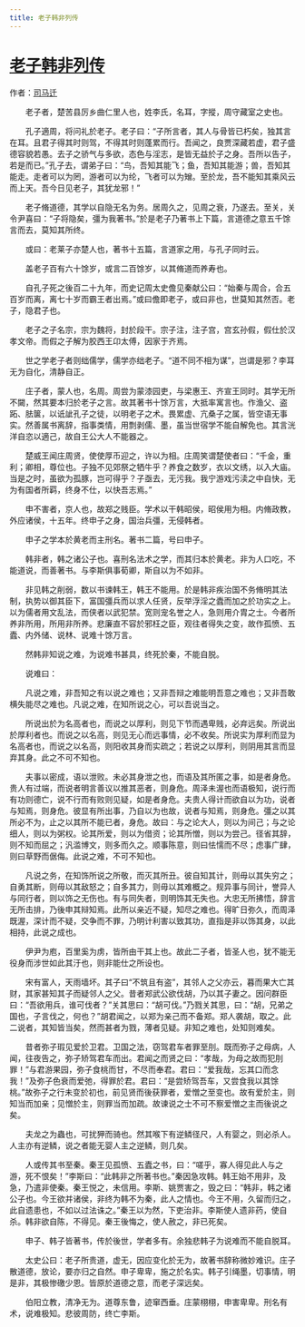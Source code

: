 ```yaml
---
title: 老子韩非列传
---
```


# [老子韩非列传](http://so.gushiwen.org/guwen/bookv_150.aspx)

作者：[司马迁](http://so.gushiwen.org/author_608.aspx)

　　老子者，楚苦县厉乡曲仁里人也，姓李氏，名耳，字摐，周守藏室之史也。

　　孔子適周，将问礼於老子。老子曰：“子所言者，其人与骨皆已朽矣，独其言在耳。且君子得其时则驾，不得其时则蓬累而行。吾闻之，良贾深藏若虚，君子盛德容貌若愚。去子之骄气与多欲，态色与淫志，是皆无益於子之身。吾所以告子，若是而已。”孔子去，谓弟子曰：“鸟，吾知其能飞；鱼，吾知其能游；兽，吾知其能走。走者可以为罔，游者可以为纶，飞者可以为矰。至於龙，吾不能知其乘风云而上天。吾今日见老子，其犹龙邪！”

　　老子脩道德，其学以自隐无名为务。居周久之，见周之衰，乃遂去。至关，关令尹喜曰：“子将隐矣，彊为我著书。”於是老子乃著书上下篇，言道德之意五千馀言而去，莫知其所终。

　　或曰：老莱子亦楚人也，著书十五篇，言道家之用，与孔子同时云。

　　盖老子百有六十馀岁，或言二百馀岁，以其脩道而养寿也。

　　自孔子死之後百二十九年，而史记周太史儋见秦献公曰：“始秦与周合，合五百岁而离，离七十岁而霸王者出焉。”或曰儋即老子，或曰非也，世莫知其然否。老子，隐君子也。

　　老子之子名宗，宗为魏将，封於段干。宗子注，注子宫，宫玄孙假，假仕於汉孝文帝。而假之子解为胶西王卬太傅，因家于齐焉。

　　世之学老子者则绌儒学，儒学亦绌老子。“道不同不相为谋”，岂谓是邪？李耳无为自化，清静自正。

　　庄子者，蒙人也，名周。周尝为蒙漆园吏，与梁惠王、齐宣王同时。其学无所不闚，然其要本归於老子之言。故其著书十馀万言，大抵率寓言也。作渔父、盗跖、胠箧，以诋訿孔子之徒，以明老子之术。畏累虚、亢桑子之属，皆空语无事实。然善属书离辞，指事类情，用剽剥儒、墨，虽当世宿学不能自解免也。其言洸洋自恣以適己，故自王公大人不能器之。

　　楚威王闻庄周贤，使使厚币迎之，许以为相。庄周笑谓楚使者曰：“千金，重利；卿相，尊位也。子独不见郊祭之牺牛乎？养食之数岁，衣以文绣，以入大庙。当是之时，虽欲为孤豚，岂可得乎？子亟去，无污我。我宁游戏污渎之中自快，无为有国者所羁，终身不仕，以快吾志焉。”

　　申不害者，京人也，故郑之贱臣。学术以干韩昭侯，昭侯用为相。内脩政教，外应诸侯，十五年。终申子之身，国治兵彊，无侵韩者。

　　申子之学本於黄老而主刑名。著书二篇，号曰申子。

　　韩非者，韩之诸公子也。喜刑名法术之学，而其归本於黄老。非为人口吃，不能道说，而善著书。与李斯俱事荀卿，斯自以为不如非。

　　非见韩之削弱，数以书谏韩王，韩王不能用。於是韩非疾治国不务脩明其法制，执势以御其臣下，富国彊兵而以求人任贤，反举浮淫之蠹而加之於功实之上。以为儒者用文乱法，而侠者以武犯禁。宽则宠名誉之人，急则用介胄之士。今者所养非所用，所用非所养。悲廉直不容於邪枉之臣，观往者得失之变，故作孤愤、五蠹、内外储、说林、说难十馀万言。

　　然韩非知说之难，为说难书甚具，终死於秦，不能自脱。

　　说难曰：

　　凡说之难，非吾知之有以说之难也；又非吾辩之难能明吾意之难也；又非吾敢横失能尽之难也。凡说之难，在知所说之心，可以吾说当之。

　　所说出於为名高者也，而说之以厚利，则见下节而遇卑贱，必弃远矣。所说出於厚利者也。而说之以名高，则见无心而远事情，必不收矣。所说实为厚利而显为名高者也，而说之以名高，则阳收其身而实疏之；若说之以厚利，则阴用其言而显弃其身。此之不可不知也。

　　夫事以密成，语以泄败。未必其身泄之也，而语及其所匿之事，如是者身危。贵人有过端，而说者明言善议以推其恶者，则身危。周泽未渥也而语极知，说行而有功则德亡，说不行而有败则见疑，如是者身危。夫贵人得计而欲自以为功，说者与知焉，则身危。彼显有所出事，乃自以为也故，说者与知焉，则身危。彊之以其所必不为，止之以其所不能已者，身危。故曰：与之论大人，则以为间己；与之论细人，则以为粥权。论其所爱，则以为借资；论其所憎，则以为尝己。径省其辞，则不知而屈之；汎滥博文，则多而久之。顺事陈意，则曰怯懦而不尽；虑事广肆，则曰草野而倨侮。此说之难，不可不知也。

　　凡说之务，在知饰所说之所敬，而灭其所丑。彼自知其计，则毋以其失穷之；自勇其断，则毋以其敌怒之；自多其力，则毋以其难概之。规异事与同计，誉异人与同行者，则以饰之无伤也。有与同失者，则明饰其无失也。大忠无所拂悟，辞言无所击排，乃後申其辩知焉。此所以亲近不疑，知尽之难也。得旷日弥久，而周泽既渥，深计而不疑，交争而不罪，乃明计利害以致其功，直指是非以饰其身，以此相持，此说之成也。

　　伊尹为庖，百里奚为虏，皆所由干其上也。故此二子者，皆圣人也，犹不能无役身而涉世如此其汙也，则非能仕之所设也。

　　宋有富人，天雨墙坏。其子曰“不筑且有盗”，其邻人之父亦云，暮而果大亡其财，其家甚知其子而疑邻人之父。昔者郑武公欲伐胡，乃以其子妻之。因问群臣曰：“吾欲用兵，谁可伐者？”关其思曰：“胡可伐。”乃戮关其思，曰：“胡，兄弟之国也，子言伐之，何也？”胡君闻之，以郑为亲己而不备郑。郑人袭胡，取之。此二说者，其知皆当矣，然而甚者为戮，薄者见疑。非知之难也，处知则难矣。

　　昔者弥子瑕见爱於卫君。卫国之法，窃驾君车者罪至刖。既而弥子之母病，人闻，往夜告之，弥子矫驾君车而出。君闻之而贤之曰：“孝哉，为母之故而犯刖罪！”与君游果园，弥子食桃而甘，不尽而奉君。君曰：“爱我哉，忘其口而念我！”及弥子色衰而爱弛，得罪於君。君曰：“是尝矫驾吾车，又尝食我以其馀桃。”故弥子之行未变於初也，前见贤而後获罪者，爱憎之至变也。故有爱於主，则知当而加亲；见憎於主，则罪当而加疏。故谏说之士不可不察爱憎之主而後说之矣。

　　夫龙之为蟲也，可扰狎而骑也。然其喉下有逆鳞径尺，人有婴之，则必杀人。人主亦有逆鳞，说之者能无婴人主之逆鳞，则几矣。

　　人或传其书至秦。秦王见孤愤、五蠹之书，曰：“嗟乎，寡人得见此人与之游，死不恨矣！”李斯曰：“此韩非之所著书也。”秦因急攻韩。韩王始不用非，及急，乃遣非使秦。秦王悦之，未信用。李斯、姚贾害之，毁之曰：“韩非，韩之诸公子也。今王欲并诸侯，非终为韩不为秦，此人之情也。今王不用，久留而归之，此自遗患也，不如以过法诛之。”秦王以为然，下吏治非。李斯使人遗非药，使自杀。韩非欲自陈，不得见。秦王後悔之，使人赦之，非已死矣。

　　申子、韩子皆著书，传於後世，学者多有。余独悲韩子为说难而不能自脱耳。

　　太史公曰：老子所贵道，虚无，因应变化於无为，故著书辞称微妙难识。庄子散道德，放论，要亦归之自然。申子卑卑，施之於名实。韩子引绳墨，切事情，明是非，其极惨礉少恩。皆原於道德之意，而老子深远矣。

　　伯阳立教，清净无为。道尊东鲁，迹窜西垂。庄蒙栩栩，申害卑卑。刑名有术，说难极知。悲彼周防，终亡李斯。